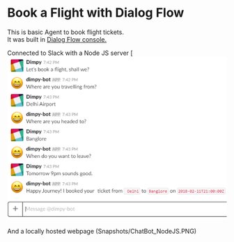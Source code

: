 # Book a Flight with Dialog Flow

This is basic Agent to book flight tickets.<br>
It was built in [Dialog Flow console.](https://dialogflow.com)

Connected to Slack with a Node JS server
[![Screen Shot](Snapshots/ChatBot_Slack.PNG)

And a locally hosted webpage
(Snapshots/ChatBot_NodeJS.PNG)
